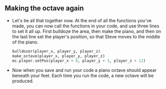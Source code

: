 ## Making the octave again

- Let's tie all that together now. At the end of all the functions you've made, you can now call the functions in your code, and use three lines to set it all up. First bulldoze the area, then make the piano, and then on the last line set the player's position, so that Steve moves to the middle of the piano.

	```python
	bulldozer(player_x, player_y, player_z)
	make_octave(player_x, player_y, player_z)
	mc.player.setPos(player_x + 8, player_y + 3, player_z + 12)
	```

- Now when you save and run your code a piano octave should appear beneath your feet. Each time you run the code, a new octave will be produced.

